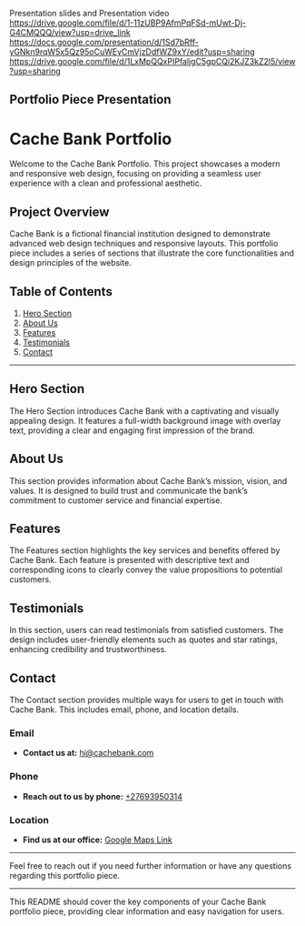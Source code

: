 Presentation slides and Presentation video
https://drive.google.com/file/d/1-11zUBP9AfmPqFSd-mUwt-Dj-G4CMQQQ/view?usp=drive_link
https://docs.google.com/presentation/d/1Sd7bRff-yGNkn9rqW5x5Qz95oCuWEyCmVjzDdfWZ9xY/edit?usp=sharing
https://drive.google.com/file/d/1LxMpQQxPIPfaljgC5gpCQi2KJZ3kZ2l5/view?usp=sharing


Portfolio Piece Presentation
---

# Cache Bank Portfolio

Welcome to the Cache Bank Portfolio. This project showcases a modern and responsive web design, focusing on providing a seamless user experience with a clean and professional aesthetic. 

## Project Overview

Cache Bank is a fictional financial institution designed to demonstrate advanced web design techniques and responsive layouts. This portfolio piece includes a series of sections that illustrate the core functionalities and design principles of the website.

## Table of Contents

1. [Hero Section](#hero)
2. [About Us](#about-us)
3. [Features](#features)
4. [Testimonials](#testimonials)
5. [Contact](#contact)

---

## Hero Section

The Hero Section introduces Cache Bank with a captivating and visually appealing design. It features a full-width background image with overlay text, providing a clear and engaging first impression of the brand.

## About Us

This section provides information about Cache Bank’s mission, vision, and values. It is designed to build trust and communicate the bank’s commitment to customer service and financial expertise.

## Features

The Features section highlights the key services and benefits offered by Cache Bank. Each feature is presented with descriptive text and corresponding icons to clearly convey the value propositions to potential customers.

## Testimonials

In this section, users can read testimonials from satisfied customers. The design includes user-friendly elements such as quotes and star ratings, enhancing credibility and trustworthiness.

## Contact

The Contact section provides multiple ways for users to get in touch with Cache Bank. This includes email, phone, and location details.

### Email

- **Contact us at:** [hi@cachebank.com](mailto:hi@cachebank.com)

### Phone

- **Reach out to us by phone:** [+27693950314](tel:+27693950314)

### Location

- **Find us at our office:** [Google Maps Link](https://www.bing.com/ck/a?!&&p=d97b00674e0de7fbJmltdHM9MTcyMzA3NTIwMCZpZ3VpZD0xOWE5M2IxNS0zMmY5LTYwODctMDY5ZS0yZmEyMzMwNDYxYzMmaW5zaWQ9NTYyOA&ptn=3&ver=2&hsh=3&fclid=19a93b15-32f9-6087-069e-2fa2330461c3&u=a1L21hcHM_Jm1lcGk9MTI3fn5Vbmtub3dufkFkZHJlc3NfTGluayZ0eT0xOCZxPU1lcyUyMEltcGlsbyZzcz15cGlkLllOODIwMng3NjIwNjcxMTY0NDgzNzk0OTUyJnBwb2lzPS0yNi4yMDM3Njc3NzY0ODkyNThfMjguMDY3NDM0MzEwOTEzMDg2X01...)

---

Feel free to reach out if you need further information or have any questions regarding this portfolio piece.

---

This README should cover the key components of your Cache Bank portfolio piece, providing clear information and easy navigation for users.